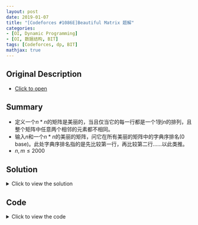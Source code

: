 ```yaml
---
layout: post
date: 2019-01-07
title: "[Codeforces #1086E]Beautiful Matrix 题解"
categories:
- [OI, Dynamic Programming]
- [OI, 数据结构, BIT]
tags: [Codeforces, dp, BIT]
mathjax: true
---
```


## Original Description
- [Click to open](http://codeforces.com/contest/1086/problem/E)

## Summary
- 定义一个$n*n$的矩阵是美丽的，当且仅当它的每一行都是一个$1$到$n$的排列，且整个矩阵中任意两个相邻的元素都不相同。
- 输入$n$和一个$n*n$的美丽的矩阵，问它在所有美丽的矩阵中的字典序排名(0 base)。此处字典序排名指的是先比较第一行，再比较第二行……以此类推。
- $n,m\leq 2000$

<!-- more -->
  
## Solution
<details>
<summary>Click to view the solution</summary>
先考虑一个非常简单的问题：$n*n$的美丽矩阵一共有多少个？

显然第一行有$n!$种安排方法，之后的每一行都和上一行形成一个错排问题。设$n$个元素的错排问题方案数为$d_n$，则总个数为$n!\cdot d_n^{n-1}$

考虑原问题。原问题等价于数有多少个美丽的矩阵字典序比给定矩阵小。考虑枚举第一个比给定矩阵小的元素的位置。之前的元素肯定都是一样的。现在我们关心的是当前的这个元素的取法以及当前行后一半的安排方法。后面的行又可以用错排问题解决了。

先考虑当前元素在第一行的情况。这种比较简单，因为没有上一行的限制。对于当前元素$(1,j)$，我们只要数一下$(1,1)$到$(1,j-1)$有多少个数比$(1,j)$小，就能算出当前格子的方案数，后面的直接阶乘即可。这个可以用BIT维护。

再考虑后面的行。这时我们就要考虑上一行对这一行后半部分的影响。设当前位置为$(x,y)$，我们发现我们关心的是这样一个问题：$(x-1,y+1)$到$(x-1,n)$的元素中有多少个没有在$(x,1)$到$(x,y)$中出现过？因为这些元素会对后半部分形成约束。所以后半部分其实是一个扩展错排问题，即$n$个元素中有$m$个有限制，其中$m\leq n$。

上述的问题并不难，我们考虑数有多少个数在两行都出现过，维护一个$cnt$数组，每次$(x,y)$移动的时候在$cnt$数组上加加减减，维护那些$cnt=2$的个数即可。比较难的是当前位置$(x,y)$的数怎么确定。我们发现有些选法会使得后面的限制数-1，有些选法不会，主要取决于选的数是否在上一行的后半部分出现过。稍微仔细的用BIT进行计算，这个问题也不难。即在$O(1)$计算扩展错排问题答案的前提下我们可以将这个问题做到$O(n^2logn)$。

最后我们考虑扩展错排问题如何计算。令$dp[i][j]$表示$i$个物品，有$j$个有限制的放置方案数。我们不妨设有限制的是$1$到$j$这前$j$个物品。分两种情况讨论：
1. $i>j$，此时考虑最后一个物品的位置，注意最后一个物品是肯定没有限制的。它有$(i-j)$种方法选择一个位置且不是任何一个其他元素的禁忌位置，这样就没有减少约束的个数。它也有$j$种方法占掉某个元素的禁忌位置，这样约束就少了一个。状态转移方程为$dp[i][j]=(i-j)\cdot dp[i-1][j]+j\cdot dp[i-1][j-1]$
2. $i=j$，这种情况退化为普通的错排问题。仍然考虑最后一个位置。它有一个约束所以只有$i-1$种选法，无论怎样都会占据一个别的元素的禁忌位置，所以约束少了2。状态转移方程为$dp[i][j]=(i-1)\cdot dp[i-1][j-2]$
</details>

## Code
<details>
<summary>Click to view the code</summary>
```cpp
#include <bits/stdc++.h>
using namespace std;

#define LL long long
#define LB long double
#define ull unsigned long long
#define x first
#define y second
#define pb push_back
#define pf push_front
#define mp make_pair
#define Pair pair<int,int>
#define pLL pair<LL,LL>
#define pii pair<double,double>
#define LOWBIT(x) x & (-x)
// #define LOCAL true

const int INF=2e9;
const LL LINF=2e16;
const int magic=348;
const int MOD=998244353;
const double eps=1e-10;
const double pi=acos(-1);

struct fastio
{
    static const int S=1e7;
    char rbuf[S+48],wbuf[S+48];int rpos,wpos,len;
    fastio() {rpos=len=wpos=0;}
    inline char Getchar()
    {
        if (rpos==len) rpos=0,len=fread(rbuf,1,S,stdin);
        if (!len) return EOF;
        return rbuf[rpos++];
    }
    template <class T> inline void Get(T &x)
    {
        char ch;bool f;T res;
        while (!isdigit(ch=Getchar()) && ch!='-') {}
        if (ch=='-') f=false,res=0; else f=true,res=ch-'0';
        while (isdigit(ch=Getchar())) res=res*10+ch-'0';
        x=(f?res:-res);
    }
    inline void getstring(char *s)
    {
        char ch;
        while ((ch=Getchar())<=32) {}
        for (;ch>32;ch=Getchar()) *s++=ch;
        *s='\0';
    }
    inline void flush() {fwrite(wbuf,1,wpos,stdout);fflush(stdout);wpos=0;}
    inline void Writechar(char ch)
    {
        if (wpos==S) flush();
        wbuf[wpos++]=ch;
    }
    template <class T> inline void Print(T x,char ch)
    {
        char s[20];int pt=0;
        if (x==0) s[++pt]='0';
        else
        {
            if (x<0) Writechar('-'),x=-x;
            while (x) s[++pt]='0'+x%10,x/=10;
        }
        while (pt) Writechar(s[pt--]);
        Writechar(ch);
    }
    inline void printstring(char *s)
    {
        int pt=1;
        while (s[pt]!='\0') Writechar(s[pt++]);
    }
}io;

template<typename T> inline void check_max(T &x,T cmp) {x=max(x,cmp);}
template<typename T> inline void check_min(T &x,T cmp) {x=min(x,cmp);}
template<typename T> inline T myabs(T x) {return x>=0?x:-x;}
template<typename T> inline T gcd(T x,T y) {return y==0?x:gcd(y,x%y);}
inline int add(int x) {if (x>=MOD) x-=MOD;return x;}
inline int add(int x,int MO) {if (x>=MO) x-=MO;return x;}
inline int sub(int x) {if (x<0) x+=MOD;return x;}
inline int sub(int x,int MO) {if (x<0) x+=MO;return x;}
inline void Add(int &x,int y) {x=add(x+y);}
inline void Add(int &x,int y,int MO) {x=add(x+y,MO);}
inline void Sub(int &x,int y) {x=sub(x-y);}
inline void Sub(int &x,int y,int MO) {x=sub(x-y,MO);}
template<typename T> inline int quick_pow(int x,T y) {int res=1;while (y) {if (y&1) res=1ll*res*x%MOD;x=1ll*x*x%MOD;y>>=1;}return res;}
template<typename T> inline int quick_pow(int x,T y,int MO) {int res=1;while (y) {if (y&1) res=1ll*res*x%MO;x=1ll*x*x%MO;y>>=1;}return res;}

const int MAXN=2000;

int n,a[MAXN+48][MAXN+48];

int fac[MAXN+48];
int d[MAXN+48][MAXN+48],pw[MAXN+48];

inline void init()
{
    d[0][0]=1;d[1][0]=1;
    for (register int i=2;i<=n;i++)
        for (register int j=0;j<=i;j++)
            if (i!=j) d[i][j]=add(1ll*(i-j)*d[i-1][j]%MOD+1ll*j*d[i-1][j-1]%MOD);
            else d[i][j]=1ll*(i-1)*d[i-1][j-2]%MOD;
    fac[0]=1;for (register int i=1;i<=n;i++) fac[i]=1ll*fac[i-1]*i%MOD;
    pw[0]=1;for (register int i=1;i<=n;i++) pw[i]=1ll*pw[i-1]*d[n][n]%MOD;
}

int cnt[MAXN+48];

struct BIT
{
    int c[MAXN+48];
    inline void init() {memset(c,0,sizeof(c));}
    inline void modify(int x,int delta) {while (x<=n) c[x]+=delta,x+=LOWBIT(x);}
    inline int query(int x) {int res=0;while (x) res+=c[x],x^=LOWBIT(x);return res;}
    inline int calc(int l,int r) {return query(r)-query(l-1);}
}s1,s2;

struct SuperBIT
{
    int c[MAXN+48],cc[MAXN+48];
    inline void init() {memset(c,0,sizeof(c));memset(cc,0,sizeof(cc));}
    inline void modify(int x,int delta)
    {
        cc[x]+=delta;
        if ((delta==1 && cc[x]==1) || (delta==-1 && cc[x]==0))
            while (x<=n) c[x]+=delta,x+=LOWBIT(x);
    }
    inline int query(int x) {int res=0;while (x) res+=c[x],x^=LOWBIT(x);return res;}
    inline int calc(int l,int r) {return query(r)-query(l-1);}
}s3;

int main ()
{
#ifdef LOCAL
    double TIME=clock();
    freopen ("a.in","r",stdin);
    freopen ("a.out","w",stdout);
    cerr<<"Running..."<<endl;
#endif
    scanf("%d",&n);
    for (register int i=1;i<=n;i++)
        for (register int j=1;j<=n;j++)
            scanf("%d",&a[i][j]);
    init();s1.init();int ans=0;
    for (register int i=1;i<=n;i++)
    {
        int avai=a[1][i]-1-s1.query(a[1][i]-1);
        Add(ans,1ll*avai*fac[n-i]%MOD*pw[n-1]%MOD);
        s1.modify(a[1][i],1);
    }
    for (register int i=2;i<=n;i++)
    {
        s1.init();s2.init();s3.init();memset(cnt,0,sizeof(cnt));int Cnt=0;
        for (register int j=2;j<=n;j++) s2.modify(a[i-1][j],1),s3.modify(a[i-1][j],1),cnt[a[i-1][j]]++;
        for (register int j=1;j<=n;j++)
        {
            int avai=a[i][j]-1-s1.query(a[i][j]-1)-(a[i-1][j]<a[i][j] && !s1.calc(a[i-1][j],a[i-1][j]));
            int m=(n-j)-Cnt;
            int type1=a[i][j]-1-s3.query(a[i][j]-1)-(a[i-1][j]<a[i][j] && !s3.calc(a[i-1][j],a[i-1][j]));
            int type2=avai-type1;
            Add(ans,1ll*type1*d[n-j][m]%MOD*pw[n-i]%MOD);
            if (m) Add(ans,1ll*type2*d[n-j][m-1]%MOD*pw[n-i]%MOD);
            if (j!=n)
            {
                cnt[a[i][j]]++;if (cnt[a[i][j]]==2) Cnt++;
                cnt[a[i-1][j+1]]--;if (cnt[a[i-1][j+1]]==1) Cnt--;
                s1.modify(a[i][j],1);s3.modify(a[i][j],1);
                s2.modify(a[i-1][j+1],-1);s3.modify(a[i-1][j+1],-1);
            }
        }
    }
    printf("%d\n",ans);
    io.flush();
#ifdef LOCAL
    cerr<<"Exec Time: "<<(clock()-TIME)/CLOCKS_PER_SEC<<endl;
#endif
    return 0;
}
```
</details>